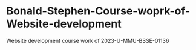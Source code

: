 # Bonald-Stephen-Course-woprk-of-Website-development
Website development course work of 2023-U-MMU-BSSE-01136
